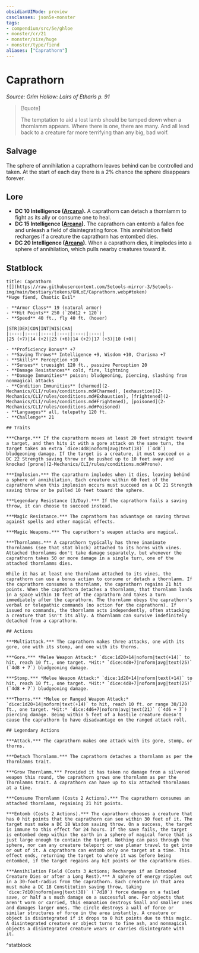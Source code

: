 ```yaml
---
obsidianUIMode: preview
cssclasses: json5e-monster
tags:
- compendium/src/5e/ghloe
- monster/cr/21
- monster/size/huge
- monster/type/fiend
aliases: ["Caprathorn"]
---
```

# Caprathorn
*Source: Grim Hollow: Lairs of Etharis p. 91*  

> [!quote]  
> 
> The temptation to aid a lost lamb should be tamped down when a thornlamm appears. Where there is one, there are many. And all lead back to a creature far more terrifying than any big, bad wolf.

## Salvage

The sphere of annihilation a caprathorn leaves behind can be controlled and taken. At the start of each day there is a 2% chance the sphere disappears forever.

## Lore

- **DC 10 Intelligence ([Arcana](2-Mechanics/CLI/rules/skills.md#Arcana)).** A caprathorn can detach a thornlamm to fight as its ally or consume one to heal.  
- **DC 15 Intelligence ([Arcana](2-Mechanics/CLI/rules/skills.md#Arcana)).** The caprathorn can entomb a fallen foe and unleash a field of disintegrating force. This annihilation field recharges if a creature the caprathorn has entombed dies.  
- **DC 20 Intelligence ([Arcana](2-Mechanics/CLI/rules/skills.md#Arcana)).** When a caprathorn dies, it implodes into a sphere of annihilation, which pulls nearby creatures toward it.  

## Statblock

```ad-statblock
title: Caprathorn
![](https://raw.githubusercontent.com/5etools-mirror-3/5etools-img/main/bestiary/tokens/GHLoE/Caprathorn.webp#token)
*Huge fiend, Chaotic Evil*

- **Armor Class** 19 (natural armor)
- **Hit Points** 250 (`20d12 + 120`)
- **Speed** 40 ft., fly 40 ft. (hover)

|STR|DEX|CON|INT|WIS|CHA|
|:---:|:---:|:---:|:---:|:---:|:---:|
|25 (+7)|14 (+2)|23 (+6)|14 (+2)|17 (+3)|10 (+0)|

- **Proficiency Bonus** +7
- **Saving Throws** Intelligence +9, Wisdom +10, Charisma +7
- **Skills** Perception +10
- **Senses** truesight 120 ft., passive Perception 20
- **Damage Resistances** cold, fire, lightning
- **Damage Immunities** poison; bludgeoning, piercing, slashing from nonmagical attacks
- **Condition Immunities** [charmed](2-Mechanics/CLI/rules/conditions.md#Charmed), [exhaustion](2-Mechanics/CLI/rules/conditions.md#Exhaustion), [frightened](2-Mechanics/CLI/rules/conditions.md#Frightened), [poisoned](2-Mechanics/CLI/rules/conditions.md#Poisoned)
- **Languages** all, telepathy 120 ft.
- **Challenge** 21

## Traits

***Charge.*** If the caprathorn moves at least 20 feet straight toward a target, and then hits it with a gore attack on the same turn, the target takes an extra `dice:4d8|noform|avg|text(18)` (`4d8`) bludgeoning damage. If the target is a creature, it must succeed on a DC 22 Strength saving throw or be pushed up to 10 feet away and knocked [prone](2-Mechanics/CLI/rules/conditions.md#Prone).

***Implosion.*** The caprathorn implodes when it dies, leaving behind a sphere of annihilation. Each creature within 60 feet of the caprathorn when this implosion occurs must succeed on a DC 21 Strength saving throw or be pulled 10 feet toward the sphere.

***Legendary Resistance (3/Day).*** If the caprathorn fails a saving throw, it can choose to succeed instead.

***Magic Resistance.*** The caprathorn has advantage on saving throws against spells and other magical effects.

***Magic Weapons.*** The caprathorn's weapon attacks are magical.

***Thornlamms.*** A caprathorn typically has three inanimate thornlamms (see that stat block) attached to its horns with vines. Attached thornlamms don't take damage separately, but whenever the caprathorn takes 50 or more damage in a single turn, one of the attached thornlamms dies.

While it has at least one thornlamm attached to its vines, the caprathorn can use a bonus action to consume or detach a thornlamm. If the caprathorn consumes a thornlamm, the caprathorn regains 21 hit points. When the caprathorn detaches a thornlamm, that thornlamm lands in a space within 10 feet of the caprathorn and takes a turn immediately after the caprathorn. The thornlamm obeys the caprathorn's verbal or telepathic commands (no action for the caprathorn). If issued no commands, the thornlamm acts independently, often attacking a creature that isn't its ally. A thornlamm can survive indefinitely detached from a caprathorn.

## Actions

***Multiattack.*** The caprathorn makes three attacks, one with its gore, one with its stomp, and one with its thorns.

***Gore.*** *Melee Weapon Attack:* `dice:1d20+14|noform|text(+14)` to hit, reach 10 ft., one target. *Hit:* `dice:4d8+7|noform|avg|text(25)` (`4d8 + 7`) bludgeoning damage.

***Stomp.*** *Melee Weapon Attack:* `dice:1d20+14|noform|text(+14)` to hit, reach 10 ft., one target. *Hit:* `dice:4d8+7|noform|avg|text(25)` (`4d8 + 7`) bludgeoning damage.

***Thorns.*** *Melee or Ranged Weapon Attack:* `dice:1d20+14|noform|text(+14)` to hit, reach 10 ft. or range 30/120 ft., one target. *Hit:* `dice:4d6+7|noform|avg|text(21)` (`4d6 + 7`) piercing damage. Being within 5 feet of a hostile creature doesn't cause the caprathorn to have disadvantage on the ranged attack roll.

## Legendary Actions

***Attack.*** The caprathorn makes one attack with its gore, stomp, or thorns.

***Detach Thornlamm.*** The caprathorn detaches a thornlamm as per the Thornlamms trait.

***Grow Thornlamm.*** Provided it has taken no damage from a silvered weapon this round, the caprathorn grows one thornlamm as per the Thornlamms trait. A caprathorn can have up to six attached thornlamms at a time.

***Consume Thornlamm (Costs 2 Actions).*** The caprathorn consumes an attached thornlamm, regaining 21 hit points.

***Entomb (Costs 2 Actions).*** The caprathorn chooses a creature that has 0 hit points that the caprathorn can see within 30 feet of it. The target must make a DC 18 Wisdom saving throw. On a success, the target is immune to this effect for 24 hours. If the save fails, the target is entombed deep within the earth in a sphere of magical force that is just large enough to contain the target. Nothing can pass through the sphere, nor can any creature teleport or use planar travel to get into or out of it. A caprathorn can entomb only one target at a time. This effect ends, returning the target to where it was before being entombed, if the target regains any hit points or the caprathorn dies.

***Annihilation Field (Costs 3 Actions; Recharges if an Entombed Creature Dies or after a Long Rest).*** A sphere of energy ripples out in a 30-foot-radius from the caprathorn. Each creature in that area must make a DC 18 Constitution saving throw, taking `dice:7d10|noform|avg|text(38)` (`7d10`) force damage on a failed save, or half a s much damage on a successful one. For objects that aren't worn or carried, this emanation destroys Small and smaller ones and damages larger ones. The circle destroys a wall of force or similar structures of force in the area instantly. A creature or object is disintegrated if it drops to 0 hit points due to this magic. A disintegrated creature or object turns to fine ash, and nonmagical objects a disintegrated creature wears or carries disintegrate with it.
```
^statblock